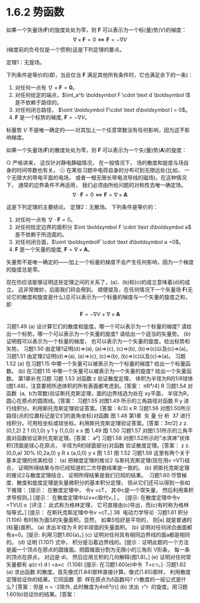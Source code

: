 # 1.6.2 势函数

如果一个矢量场($\boldsymbol F$)的旋度处处为零，则 $\boldsymbol F$ 可以表示为一个标(量)势($V$)的梯度：
$$
  \nabla \times \boldsymbol F=0
  \iff \boldsymbol F = -\nabla V
  \tag{1.103}
$$
(梯度前的负号仅是一个惯例)这是下列定理的要点。

定理1：无旋场。

下列条件是等价的(即，当且仅当 $\boldsymbol F$ 满足其他所有条件时，它也满足余下的一条)：
1) 对任何一点有 $\nabla \times \boldsymbol F= \boldsymbol 0$。
2) 对任何给定的端点，$\int_a^b \boldsymbol F \cdot \text d \boldsymbol l$ 是不依赖于路径的。
3) 对任何闭合路径， $\oint \boldsymbol F\cdot \text d\boldsymbol l = 0$。
4) $\boldsymbol F$ 是一个标势的梯度, $\boldsymbol F = -\nabla V$。

标量势 $V$ 不是唯一确定的——对其加上一个任意常数没有任何影响，因为这不影响梯度。

如果一个矢量场($\boldsymbol F$)的散度处处为零，则 $\boldsymbol F$ 可以表示为一个矢(量)势($\boldsymbol A$)的旋度：

○ 严格讲来， 这仅针对静电静磁情况， 在一般情况下， 场的散度和旋度与场自身的时间导数也有关。
㊁ 在某些习题中电荷自身的分布可到无限远处(比如， 一个无限大的带电平面的电场， 或者一根无限长带电流导线的磁场)。在这种情况下， 通常的边界条件不再适用， 我们必须由所给问题的对称性去唯一确定场。
$$
  \nabla \cdot \boldsymbol F=0
  \iff \boldsymbol F=\nabla \times \boldsymbol A
  \tag{1.104}
$$

这是下列定理的主要结论。
定理2：无散场。
下列条件是等价的：
1) 对任何一点有 $\nabla \cdot \boldsymbol F =0$。
2) 对任何给定边界的面积分 $\int \boldsymbol F \cdot \text d\boldsymbol a$ 是不依赖于所选面的。
3) 对任何闭合面，$\oint \boldsymbolF \cdot \text d\boldsymbol a =0$。
4) $\boldsymbol F$ 是一个矢量的旋度, $\boldsymbol F =\nabla \times \boldsymbol A$。

矢量势不是唯一确定的——加上一个标量的梯度不会产生任何影响，因为一个梯度的旋度总是零。

现在你应该能够证明这些定理之间的关系了，(a)、(b)和(c)的成立意味着(d)的成立。
这非常微妙，后面我们将会用到。
顺便提及，在任何情况下一个矢量场 $\boldsymbol F$(无论它的散度和旋度是什么)总可以表示为一个标量的梯度与一个矢量的旋度之和，即
$$
  \boldsymbol F = -\nabla V+ \nabla \times \boldsymbol A
  \tag{1.105}
$$

习题1.49
(a) 设计算它们的散度和旋度。哪一个可以表示为一个标量的梯度? 请给出一个标势。哪一个可以表示为一个矢量的旋度? 请给出一个适当的矢量势。
(b) 证明既可以表示为一个标量的梯度， 也可以表示为一个矢量的旋度。给出标势和矢势。
习题1.50 由定理1证明(d)⇒(a), (a)⇒(c), (c)⇒(b), (b)⇒(c)以及(c)⇒(a)。
习题1.51 由定理2证明(d)⇒(a), (a)⇒(c), (c)⇒(b), (b)⇒(c)以及(c)⇒(a)。
习题1.52
(a) 在习题1.15 中哪一个矢量可以被表示为一个标量的梯度? 给出一个标量函数。
(b) 在习题1.15 中哪一个矢量可以被表示为一个矢量的旋度? 给出一个矢量函数。
第1章补充习题
习题 1.53 对函数
z
验证散度定理， 体积为半径为R的1/8球体(图1.48)，注意要把所选体积的所有表面都考虑到。[答案： πR⁴/4]
R
习题1.54 对函数  (a,  b为常数)验证斯托克斯定理，面的边界线选为处在 xy平面， 半径为R， 圆心在原点的圆周线。[答案：
习题1.55 对图1.49 所示的三角路径对函数
R
y
进行线积分。利用斯托克斯定理验证答案。[答案：8/3]
x
R
习题1.56 对图1.50所示路径(点的位置标记是它们的直角坐标)对函数
图 1.48
第1章  矢 量 分 析  37
进行线积分。可用柱坐标或球坐标。利用斯托克斯定理验证答案。[答案：3π/2]
z
z.
(0,1,2)
2
1
(0,1,0)
y
1
y
(1,0,0)
x
x
图 1.49
图 1.50
习题1.57 对图1.51所示的三角平面对函数验证斯托克斯定理。[答案： a²]
习题1.58 对图1.52所示的“冰淇淋”状体积(顶面是球心在原点， 半径为R的球面部分)对函数
验证散度定理。[答案：
z
z.
(0,0,a)
30%
(0,2a,0)
y
R
x
(a,0,0)
y
x
图 1.51
图 1.52
习题1.59 这里有两个关于基本定理的优美检验：
(a) 把梯度定理的推论2 与斯托克斯定理(现在用v =VT)结合， 证明所得结果与你已经知道的二次导数结果是一致的。
(b) 把斯托克斯定理的推论2与散度定理结合， 证明所得结果是我们已知的结果。
·习题1.60 尽管梯度、散度和旋度定理是矢量微积分的基本积分定理， 但从它们还可以得到一些如下推理：
[提示： 在散度定理中， 令v =cT， 其中c是一个常矢量， 然后利用乘积求导规则。]
[提示： 在散度定理中以v×c取代v。]
。  [提示: 在散度定理中令v =TVU]
o  [评注： 此式称为格林定理， 它可直接由(c)导出，而(c)有时称为格林恒等式。]
[提示： 在斯托克斯定理中令v =cT。]
38  电动力学导论
·习题1.61 积分
(1.106)
有时称为面S的矢量面积。显然， 如果S恰好是平坦的， 则|a| 就是普通的(标量)面积。
(a) 求出半径为 R 的半球面的矢量面积。
(b) 证明对任何闭合曲面都有a=0。[提示: 利用习题1.60(a)。]
(c) 证明对任何具有相同边界线的面a都是相同的。
(d) 证明
(1.107)
式中， 积分是沿着边界线的。[提示：证明此题的一个方法是画一个顶点在原点的圆锥面。把圆锥面分割为无限小的三角形 V形条， 每一条的顶点在原点， 对边是 dl， 然后应用叉积的几何解释(图1.8)。]
(e) 证明对任何常矢量都有
φ(c·r) d l =a×c  (1.108)
[提示: 在习题1.60(e)中令  T=c·r。]
·习题1.62
(a) 求出函数
的散度。首先像式(1.84)那样直接计算。像式(1.85)那样， 利用散度定理验证你的结果。它同函数  那  样在原点为δ函数吗? r'r散度的一般公式是什么? [答案：但是 n = -2除外, 此时散度为4πδ³(r)]
(b) 求出  r"r  的旋度。用习题1.60(b)验证你的结果。[答案：

